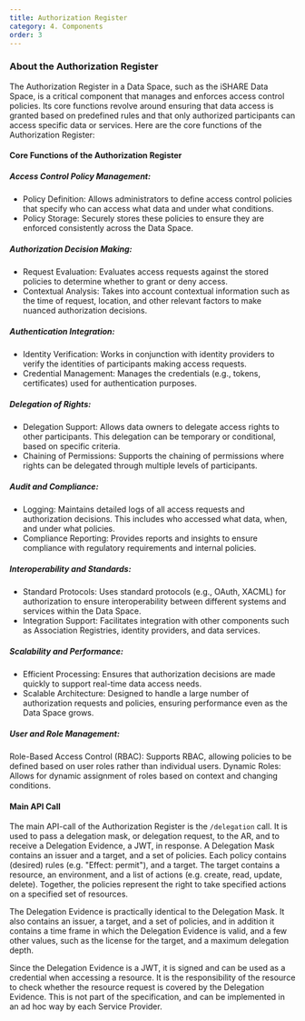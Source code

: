 ```yaml
---
title: Authorization Register
category: 4. Components
order: 3
---
```


### About the Authorization Register


The Authorization Register in a Data Space, such as the iSHARE Data Space, is a critical component that manages and enforces access control policies. Its core functions revolve around ensuring that data access is granted based on predefined rules and that only authorized participants can access specific data or services. Here are the core functions of the Authorization Register:

#### Core Functions of the Authorization Register


##### Access Control Policy Management:

- Policy Definition: Allows administrators to define access control policies that specify who can access what data and under what conditions.
- Policy Storage: Securely stores these policies to ensure they are enforced consistently across the Data Space.

##### Authorization Decision Making:

- Request Evaluation: Evaluates access requests against the stored policies to determine whether to grant or deny access.
- Contextual Analysis: Takes into account contextual information such as the time of request, location, and other relevant factors to make nuanced authorization decisions.

##### Authentication Integration:

- Identity Verification: Works in conjunction with identity providers to verify the identities of participants making access requests.
- Credential Management: Manages the credentials (e.g., tokens, certificates) used for authentication purposes.

##### Delegation of Rights:

- Delegation Support: Allows data owners to delegate access rights to other participants. This delegation can be temporary or conditional, based on specific criteria.
- Chaining of Permissions: Supports the chaining of permissions where rights can be delegated through multiple levels of participants.

##### Audit and Compliance:

- Logging: Maintains detailed logs of all access requests and authorization decisions. This includes who accessed what data, when, and under what policies.
- Compliance Reporting: Provides reports and insights to ensure compliance with regulatory requirements and internal policies.

##### Interoperability and Standards:

- Standard Protocols: Uses standard protocols (e.g., OAuth, XACML) for authorization to ensure interoperability between different systems and services within the Data Space.
- Integration Support: Facilitates integration with other components such as Association Registries, identity providers, and data services.

##### Scalability and Performance:

- Efficient Processing: Ensures that authorization decisions are made quickly to support real-time data access needs.
- Scalable Architecture: Designed to handle a large number of authorization requests and policies, ensuring performance even as the Data Space grows.

##### User and Role Management:

Role-Based Access Control (RBAC): Supports RBAC, allowing policies to be defined based on user roles rather than individual users.
Dynamic Roles: Allows for dynamic assignment of roles based on context and changing conditions.

#### Main API Call

The main API-call of the Authorization Register is the `/delegation` call. It is used to pass a delegation mask, or delegation request, to the AR, and to receive a Delegation Evidence, a JWT, in response. A Delegation Mask contains an issuer and a target, and a set of policies. Each policy contains (desired) rules (e.g. "Effect: permit"), and a target. The target contains a resource, an environment, and a list of actions (e.g. create, read, update, delete). Together, the policies represent the right to take specified actions on a specified set of resources.

The Delegation Evidence is practically identical to the Delegation Mask. It also contains an issuer, a target, and a set of policies, and in addition it contains a time frame in which the Delegation Evidence is valid, and a few other values, such as the license for the target, and a maximum delegation depth.

Since the Delegation Evidence is a JWT, it is signed and can be used as a credential when accessing a resource. It is the responsibility of the resource to check whether the resource request is covered by the Delegation Evidence. This is not part of the specification, and can be implemented in an ad hoc way by each Service Provider.
